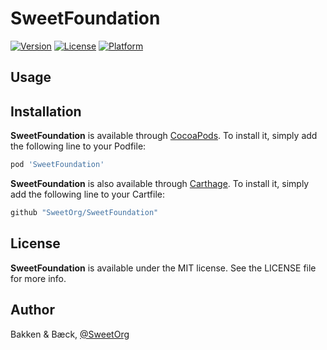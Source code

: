 # SweetFoundation

[![Version](https://img.shields.io/cocoapods/v/SweetFoundation.svg?style=flat)](https://cocoapods.org/pods/SweetFoundation)
[![License](https://img.shields.io/cocoapods/l/SweetFoundation.svg?style=flat)](https://cocoapods.org/pods/SweetFoundation)
[![Platform](https://img.shields.io/cocoapods/p/SweetFoundation.svg?style=flat)](https://cocoapods.org/pods/SweetFoundation)

## Usage


## Installation

**SweetFoundation** is available through [CocoaPods](http://cocoapods.org). To install
it, simply add the following line to your Podfile:

```ruby
pod 'SweetFoundation'
```

**SweetFoundation** is also available through [Carthage](https://github.com/Carthage/Carthage). To install
it, simply add the following line to your Cartfile:

```ruby
github "SweetOrg/SweetFoundation"
```

## License

**SweetFoundation** is available under the MIT license. See the LICENSE file for more info.

## Author

Bakken & Bæck, [@SweetOrg](https://twitter.com/SweetOrg)
